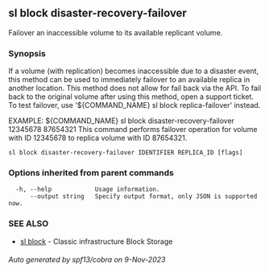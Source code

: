 ## sl block disaster-recovery-failover

Failover an inaccessible volume to its available replicant volume.

### Synopsis

If a volume (with replication) becomes inaccessible due to a disaster event, this method can be used to immediately
failover to an available replica in another location. This method does not allow for fail back via the API.
To fail back to the original volume after using this method, open a support ticket.
To test failover, use '${COMMAND_NAME} sl block replica-failover' instead.

EXAMPLE:
	${COMMAND_NAME} sl block disaster-recovery-failover 12345678 87654321
	This command performs failover operation for volume with ID 12345678 to replica volume with ID 87654321.

```
sl block disaster-recovery-failover IDENTIFIER REPLICA_ID [flags]
```

### Options inherited from parent commands

```
  -h, --help            Usage information.
      --output string   Specify output format, only JSON is supported now.
```

### SEE ALSO

* [sl block](sl_block.md)	 - Classic infrastructure Block Storage

###### Auto generated by spf13/cobra on 9-Nov-2023
